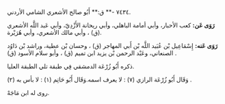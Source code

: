 ٧٤٣٤ -** ق:** أَبُو صالح الأشعري الشامي الأردني.

**رَوَى عَن:** كعب الأحبار، وأبي أمامة الباهلي، وأبي ريحانة الأَزْدِيّ، وأبي عَبد اللَّه الأشعري (ق) ، وأبي مالك الأشعري، وأبي هُرَيْرة.

**رَوَى عَنه:** إِسْمَاعِيل بْن عُبَيد اللَّه بْن أَبي المهاجر (ق) ، وحسان بْن عطية، وراشد بْن دَاوُد الصنعاني، وعَبْد الرحمن بْن يزيد ابن تميم (ق) ، وأبو سلام الأسود (ق) .

ذكره أَبُو زُرْعَة الدمشقي فِي طبقة تلي الطبقة العليا.

وَقَال أَبُو زُرْعَة الرازي (٧) : لا يعرف اسمه.وَقَال أَبُو حَاتِم (١) : لا بأس به (٢) .

روى له ابن مَاجَهْ.
